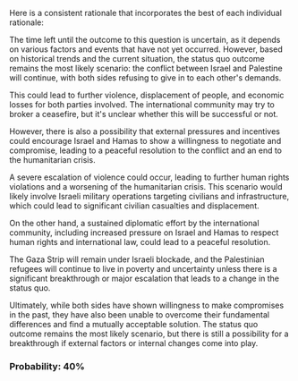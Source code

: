 Here is a consistent rationale that incorporates the best of each individual rationale:

The time left until the outcome to this question is uncertain, as it depends on various factors and events that have not yet occurred. However, based on historical trends and the current situation, the status quo outcome remains the most likely scenario: the conflict between Israel and Palestine will continue, with both sides refusing to give in to each other's demands.

This could lead to further violence, displacement of people, and economic losses for both parties involved. The international community may try to broker a ceasefire, but it's unclear whether this will be successful or not.

However, there is also a possibility that external pressures and incentives could encourage Israel and Hamas to show a willingness to negotiate and compromise, leading to a peaceful resolution to the conflict and an end to the humanitarian crisis.

A severe escalation of violence could occur, leading to further human rights violations and a worsening of the humanitarian crisis. This scenario would likely involve Israeli military operations targeting civilians and infrastructure, which could lead to significant civilian casualties and displacement.

On the other hand, a sustained diplomatic effort by the international community, including increased pressure on Israel and Hamas to respect human rights and international law, could lead to a peaceful resolution.

The Gaza Strip will remain under Israeli blockade, and the Palestinian refugees will continue to live in poverty and uncertainty unless there is a significant breakthrough or major escalation that leads to a change in the status quo.

Ultimately, while both sides have shown willingness to make compromises in the past, they have also been unable to overcome their fundamental differences and find a mutually acceptable solution. The status quo outcome remains the most likely scenario, but there is still a possibility for a breakthrough if external factors or internal changes come into play.

### Probability: 40%